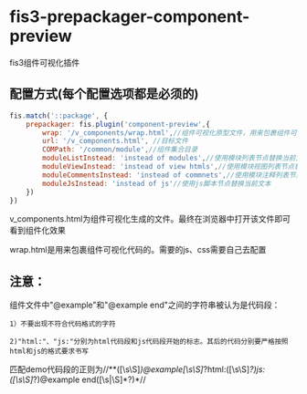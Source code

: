 # fis3-prepackager-component-preview
fis3组件可视化插件

## 配置方式(每个配置选项都是必须的)

```js
fis.match('::package', {
    prepackager: fis.plugin('component-preview',{
        wrap: '/v_components/wrap.html',//组件可视化原型文件，用来包裹组件可视化代码
        url: '/v_components.html', //目标文件
        COMPath: '/common/module',//组件集合目录
        moduleListInstead: 'instead of modules',//使用模块列表节点替换当前文本
        moduleViewInstead: 'instead of view htmls',//使用模块视图列表节点替换当前文本
        moduleCommentsInstead: 'instead of commnets',//使用模块注释列表节点替换当前文本
        moduleJsInstead: 'instead of js'//使用js脚本节点替换当前文本
    })
})
```
v_components.html为组件可视化生成的文件。最终在浏览器中打开该文件即可看到组件化效果

wrap.html是用来包裹组件可视化代码的。需要的js、css需要自己去配置

## 注意：

组件文件中"@example"和"@example end"之间的字符串被认为是代码段：

	1）不要出现不符合代码格式的字符

	2)"html:"、"js:"分别为html代码段和js代码段开始的标志。其后的代码分别要严格按照html和js的格式要求书写



匹配demo代码段的正则为/\/\*\*([\s\S]*)@example[\s\S]*?html:([\s\S]*?)js:([\s\S]*?)@example end([\s|\S]*?)\*\//
